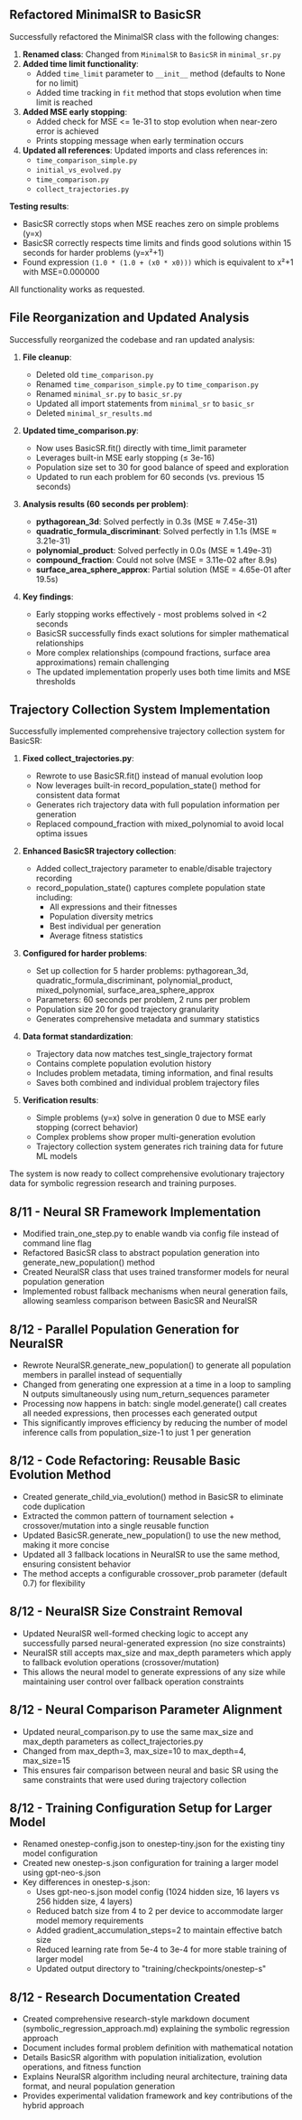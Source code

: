 ## Refactored MinimalSR to BasicSR

Successfully refactored the MinimalSR class with the following changes:

1. **Renamed class**: Changed from `MinimalSR` to `BasicSR` in `minimal_sr.py`
2. **Added time limit functionality**:
   - Added `time_limit` parameter to `__init__` method (defaults to None for no limit)
   - Added time tracking in `fit` method that stops evolution when time limit is reached
3. **Added MSE early stopping**:
   - Added check for MSE <= 1e-31 to stop evolution when near-zero error is achieved
   - Prints stopping message when early termination occurs
4. **Updated all references**: Updated imports and class references in:
   - `time_comparison_simple.py`
   - `initial_vs_evolved.py`
   - `time_comparison.py`
   - `collect_trajectories.py`

**Testing results**:
- BasicSR correctly stops when MSE reaches zero on simple problems (y=x)
- BasicSR correctly respects time limits and finds good solutions within 15 seconds for harder problems (y=x²+1)
- Found expression `(1.0 * (1.0 + (x0 * x0)))` which is equivalent to x²+1 with MSE=0.000000

All functionality works as requested.

## File Reorganization and Updated Analysis

Successfully reorganized the codebase and ran updated analysis:

1. **File cleanup**:
   - Deleted old `time_comparison.py`
   - Renamed `time_comparison_simple.py` to `time_comparison.py`
   - Renamed `minimal_sr.py` to `basic_sr.py`
   - Updated all import statements from `minimal_sr` to `basic_sr`
   - Deleted `minimal_sr_results.md`

2. **Updated time_comparison.py**:
   - Now uses BasicSR.fit() directly with time_limit parameter
   - Leverages built-in MSE early stopping (≤ 3e-16)
   - Population size set to 30 for good balance of speed and exploration
   - Updated to run each problem for 60 seconds (vs. previous 15 seconds)

3. **Analysis results (60 seconds per problem)**:
   - **pythagorean_3d**: Solved perfectly in 0.3s (MSE ≈ 7.45e-31)
   - **quadratic_formula_discriminant**: Solved perfectly in 1.1s (MSE ≈ 3.21e-31)
   - **polynomial_product**: Solved perfectly in 0.0s (MSE ≈ 1.49e-31)
   - **compound_fraction**: Could not solve (MSE = 3.11e-02 after 8.9s)
   - **surface_area_sphere_approx**: Partial solution (MSE = 4.65e-01 after 19.5s)

4. **Key findings**:
   - Early stopping works effectively - most problems solved in <2 seconds
   - BasicSR successfully finds exact solutions for simpler mathematical relationships
   - More complex relationships (compound fractions, surface area approximations) remain challenging
   - The updated implementation properly uses both time limits and MSE thresholds

## Trajectory Collection System Implementation

Successfully implemented comprehensive trajectory collection system for BasicSR:

1. **Fixed collect_trajectories.py**:
   - Rewrote to use BasicSR.fit() instead of manual evolution loop
   - Now leverages built-in record_population_state() method for consistent data format
   - Generates rich trajectory data with full population information per generation
   - Replaced compound_fraction with mixed_polynomial to avoid local optima issues

2. **Enhanced BasicSR trajectory collection**:
   - Added collect_trajectory parameter to enable/disable trajectory recording
   - record_population_state() captures complete population state including:
     - All expressions and their fitnesses
     - Population diversity metrics
     - Best individual per generation
     - Average fitness statistics

3. **Configured for harder problems**:
   - Set up collection for 5 harder problems: pythagorean_3d, quadratic_formula_discriminant, polynomial_product, mixed_polynomial, surface_area_sphere_approx
   - Parameters: 60 seconds per problem, 2 runs per problem
   - Population size 20 for good trajectory granularity
   - Generates comprehensive metadata and summary statistics

4. **Data format standardization**:
   - Trajectory data now matches test_single_trajectory format
   - Contains complete population evolution history
   - Includes problem metadata, timing information, and final results
   - Saves both combined and individual problem trajectory files

5. **Verification results**:
   - Simple problems (y=x) solve in generation 0 due to MSE early stopping (correct behavior)
   - Complex problems show proper multi-generation evolution
   - Trajectory collection system generates rich training data for future ML models

The system is now ready to collect comprehensive evolutionary trajectory data for symbolic regression research and training purposes.

## 8/11 - Neural SR Framework Implementation
- Modified train_one_step.py to enable wandb via config file instead of command line flag
- Refactored BasicSR class to abstract population generation into generate_new_population() method
- Created NeuralSR class that uses trained transformer models for neural population generation
- Implemented robust fallback mechanisms when neural generation fails, allowing seamless comparison between BasicSR and NeuralSR

## 8/12 - Parallel Population Generation for NeuralSR
- Rewrote NeuralSR.generate_new_population() to generate all population members in parallel instead of sequentially
- Changed from generating one expression at a time in a loop to sampling N outputs simultaneously using num_return_sequences parameter
- Processing now happens in batch: single model.generate() call creates all needed expressions, then processes each generated output
- This significantly improves efficiency by reducing the number of model inference calls from population_size-1 to just 1 per generation

## 8/12 - Code Refactoring: Reusable Basic Evolution Method
- Created generate_child_via_evolution() method in BasicSR to eliminate code duplication
- Extracted the common pattern of tournament selection + crossover/mutation into a single reusable function
- Updated BasicSR.generate_new_population() to use the new method, making it more concise
- Updated all 3 fallback locations in NeuralSR to use the same method, ensuring consistent behavior
- The method accepts a configurable crossover_prob parameter (default 0.7) for flexibility

## 8/12 - NeuralSR Size Constraint Removal
- Updated NeuralSR well-formed checking logic to accept any successfully parsed neural-generated expression (no size constraints)
- NeuralSR still accepts max_size and max_depth parameters which apply to fallback evolution operations (crossover/mutation)
- This allows the neural model to generate expressions of any size while maintaining user control over fallback operation constraints

## 8/12 - Neural Comparison Parameter Alignment
- Updated neural_comparison.py to use the same max_size and max_depth parameters as collect_trajectories.py
- Changed from max_depth=3, max_size=10 to max_depth=4, max_size=15
- This ensures fair comparison between neural and basic SR using the same constraints that were used during trajectory collection

## 8/12 - Training Configuration Setup for Larger Model
- Renamed onestep-config.json to onestep-tiny.json for the existing tiny model configuration
- Created new onestep-s.json configuration for training a larger model using gpt-neo-s.json
- Key differences in onestep-s.json:
  - Uses gpt-neo-s.json model config (1024 hidden size, 16 layers vs 256 hidden size, 4 layers)
  - Reduced batch size from 4 to 2 per device to accommodate larger model memory requirements
  - Added gradient_accumulation_steps=2 to maintain effective batch size
  - Reduced learning rate from 5e-4 to 3e-4 for more stable training of larger model
  - Updated output directory to "training/checkpoints/onestep-s"

## 8/12 - Research Documentation Created
- Created comprehensive research-style markdown document (symbolic_regression_approach.md) explaining the symbolic regression approach
- Document includes formal problem definition with mathematical notation
- Details BasicSR algorithm with population initialization, evolution operations, and fitness function
- Explains NeuralSR algorithm including neural architecture, training data format, and neural population generation
- Provides experimental validation framework and key contributions of the hybrid approach
